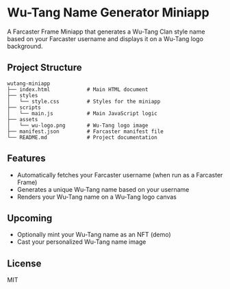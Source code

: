 # Wu-Tang Name Generator Miniapp

A Farcaster Frame Miniapp that generates a Wu-Tang Clan style name based on your Farcaster username and displays it on a Wu-Tang logo background.

## Project Structure

```
wutang-miniapp
├── index.html            # Main HTML document
├── styles
│   └── style.css         # Styles for the miniapp
├── scripts
│   └── main.js           # Main JavaScript logic
├── assets
│   └── wu-logo.png       # Wu-Tang logo image
├── manifest.json         # Farcaster manifest file
└── README.md             # Project documentation
```

## Features

- Automatically fetches your Farcaster username (when run as a Farcaster Frame)
- Generates a unique Wu-Tang name based on your username
- Renders your Wu-Tang name on a Wu-Tang logo canvas

## Upcoming

- Optionally mint your Wu-Tang name as an NFT (demo)
- Cast your personalized Wu-Tang name image

## License

MIT